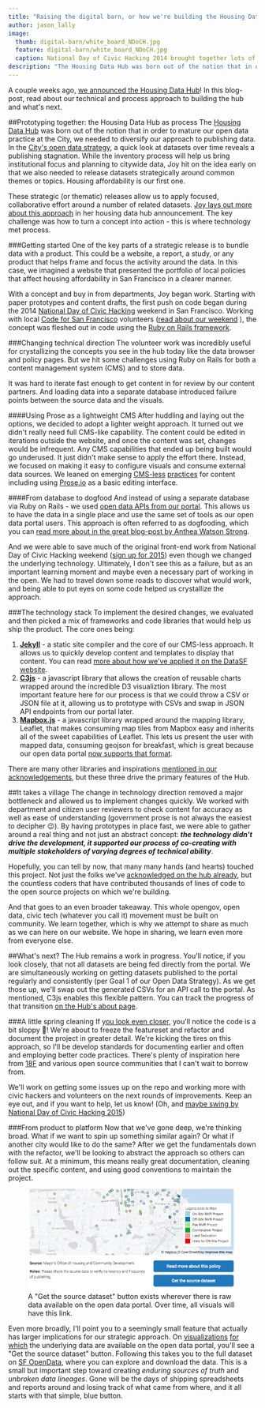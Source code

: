 ```yaml
---
title: "Raising the digital barn, or how we're building the Housing Data Hub"
author: jason_lally
image:
  thumb: digital-barn/white_board_NDoCH.jpg
  feature: digital-barn/white_board_NDoCH.jpg
  caption: National Day of Civic Hacking 2014 brought together lots of ideas and a working prototype. That work influences the approach to this day.
description: "The Housing Data Hub was born out of the notion that in order to mature our open data practice at the City, we needed to diversify our approach to publishing data. In the City’s open data strategy, a quick look at datasets over time reveals a publishing stagnation."
---
```


A couple weeks ago, [we announced the Housing Data Hub](http://datasf.org/blog/housing-data-hub-launched/)! In this blog-post, read about our technical and process approach to building the hub and what's next.

##Prototyping together: the Housing Data Hub as process
The [Housing Data Hub](http://housing.datasf.org) was born out of the notion that in order to mature our open data practice at the City, we needed to diversify our approach to publishing data. In the [City's open data strategy](https://docs.google.com/document/d/1hvp_wls8KuJrfHW_NwX1qtyFR4EFdWCkxcULnNlhKNw/edit?usp=sharing), a quick look at datasets over time reveals a publishing stagnation. While the inventory process will help us bring institutional focus and planning to citywide data, Joy hit on the idea early on that we also needed to release datasets strategically around common themes or topics. Housing affordability is our first one.

These strategic (or thematic) releases allow us to apply focused, collaborative effort around a number of related datasets. [Joy lays out more about this approach](http://datasf.org/blog/housing-data-hub-launched/) in her housing data hub announcement. The key challenge was how to turn a concept into action - this is where technology met process.

###Getting started
One of the key parts of a strategic release is to bundle data with a product. This could be a website, a report, a study, or any product that helps frame and focus the activity around the data. In this case, we imagined a website that presented the portfolio of local policies that affect housing affordability in San Francisco in a clearer manner.

With a concept and buy in from departments, Joy began work. Starting with paper prototypes and content drafts, the first push on code began during the 2014 [National Day of Civic Hacking](http://hackforchange.org) weekend in San Francisco. Working with local [Code for San Francisco](http://codeforsanfrancisco.org) volunteers ([read about our weekend](http://www.codeforamerica.org/blog/2014/06/24/peer-network-spotlight-joy-bonaguro/) ), the concept was fleshed out in code using the [Ruby on Rails framework](http://rubyonrails.org/).

###Changing technical direction
The volunteer work was incredibly useful for crystallizing the concepts you see in the hub today like the data browser and policy pages. But we hit some challenges using Ruby on Rails for both a content management system (CMS) and to store data. 

It was hard to iterate fast enough to get content in for review by our content partners. And loading data into a separate database introduced failure points between the source data and the visuals.

####Using Prose as a lightweight CMS
After huddling and laying out the options, we decided to adopt a lighter weight approach. It turned out we didn't really need full CMS-like capability. The content could be edited in iterations outside the website, and once the content was set, changes would be infrequent. Any CMS capabilities that ended up being built would go underused. It just didn't make sense to apply the effort there. Instead, we focused on making it easy to configure visuals and consume external data sources. We leaned on emerging [CMS-less](https://developmentseed.org/blog/2012/07/27/build-cms-free-websites/) [practices](http://thinkshout.com/blog/2014/10/success-building-cmsless-production-sites-with-jekyll/) for content including using [Prose.io](http://prose.io) as a basic editing interface.

####From database to dogfood
And instead of using a separate database via Ruby on Rails - we used [open data APIs from our portal](http://dev.socrata.com/docs/endpoints.html). This allows us to have the data in a single place and use the same set of tools as our open data portal users. This approach is often referred to as dogfooding, which you can [read more about in the great blog-post by Anthea Watson Strong](https://medium.com/@antheaws/hey-uncle-sam-eat-your-own-dogfood-9f0c110c13c8).

And we were able to save much of the original front-end work from National Day of Civic Hacking weekend ([sign up for 2015](http://codeforsanfrancisco.org/hackforchange/)) even though we changed the underlying technology. Ultimately, I don't see this as a failure, but as an important learning moment and maybe even a necessary part of working in the open. We had to travel down some roads to discover what would work, and being able to put eyes on some code helped us crystallize the approach.

<!--
<figure>
	<img src="{{ site.baseurl }}/assets/img/blog/white_board_NDoCH.jpg">
	<figcaption>National Day of Civic Hacking 2014 brought together lots of ideas and a working prototype. That work influences the approach to this day.</figcaption>
	Manu Koenig (right) works on the white board with Victoria Ngo (left), designing what would become the start of the Housing Data Hub interface.
</figure>
-->

###The technology stack
To implement the desired changes, we evaluated and then picked a mix of frameworks and code libraries that would help us ship the product. The core ones being:

 1. **[Jekyll](http://jekyllrb.com)** - a static site compiler and the core of our CMS-less approach. It allows us to quickly develop content and templates to display that content. You can read [more about how we've applied it on the DataSF website](http://datasf.org/blog/building-lighter-and-faster).
 2. **[C3js](http://c3js.org)** - a javascript library that allows the creation of reusable charts wrapped around the incredible D3 visualiztion library. The most important feature here for our process is that we could throw a CSV  or JSON file at it, allowing us to prototype with CSVs and swap in JSON API endpoints from our portal later.
 3. **[Mapbox.js](https://www.mapbox.com/mapbox.js/api/v2.1.9/)** - a javascript library wrapped around the mapping library, Leaflet, that makes consuming map tiles from Mapbox easy and inherits all of the sweet  capabilities of Leaflet. This lets us present the user with mapped data, consuming geojson for breakfast, which is great because our open data portal [now supports that format](http://dev.socrata.com/changelog/2015/04/27/new-higher-performance-apis.html).

There are many other libraries and inspirations [mentioned in our acknowledgements](http://housing.datasf.org/about#acknowledgements), but these three drive the primary features of the Hub.

##It takes a village
The change in technology direction removed a major bottleneck and allowed us to implement changes quickly. We worked with department and citizen user reviewers to check content for accuracy as well as ease of understanding (government prose is not always the easiest to decipher :wink:). By having prototypes in place fast, we were able to gather around a real thing and not just an abstract concept: ***the technology didn't drive the development, it supported our process of co-creating with multiple stakeholders of varying degrees of technical ability***.

Hopefully, you can tell by now, that many many hands (and hearts) touched this project. Not just the folks we've [acknowledged on the hub already](http://housing.datasf.org/about#acknowledgements), but the countless coders that have contributed thousands of lines of code to the open source projects on which we're building. 

And that goes to an even broader takeaway. This whole opengov, open data, civic tech (whatever you call it) movement must be built on community. We learn together, which is why we attempt to share as much as we can here on our website. We hope in sharing, we learn even more from everyone else.

##What's next?
The Hub remains a work in progress. You'll notice, if you look closely, that not all datasets are being fed directly from the portal. We are simultaneously working on getting datasets published to the portal regularly and consistently (per Goal 1 of our Open Data Strategy). As we get those up, we'll swap out the generated CSVs for an API call to the portal. As mentioned, C3js enables this flexible pattern. You can track the progress of that transition [on the Hub's about page](http://housing.datasf.org/about#our-process).

###A little spring cleaning
If [you look even closer](http://github.com/datasf/housing-data-hub), you'll notice the code is a bit sloppy :grimacing:! We're about to freeze the featureset and refactor and document the project in greater detail. We're kicking the tires on this approach, so I'll be develop standards for documenting earlier and often and employing better code practices. There's plenty of inspiration here from [18F](http://18f.gsa.gov) and various open source communities that I can't wait to borrow from.

We'll work on getting some issues up on the repo and working more with civic hackers and volunteers on the next rounds of improvements. Keep an eye out, and if you want to help, let us know! (Oh, and [maybe swing by National Day of Civic Hacking 2015](http://codeforsanfrancisco.org/hackforchange))

###From product to platform
Now that we've gone deep, we're thinking broad. What if we want to spin up something similar again? Or what if another city would like to do the same? After we get the fundamentals down with the refactor, we'll be looking to abstract the approach so others can follow suit. At a minimum, this means really great documentation, cleaning out the specific content, and using good conventions to maintain the project.

<figure>
	<img src="/assets/blog/digital-barn/get_dataset.png">
	<figcaption>A "Get the source dataset" button exists wherever there is raw data available on the open data portal. Over time, all visuals will have this link.</figcaption>
</figure>

Even more broadly, I'll point you to a seemingly small feature that actually has larger implications for our strategic approach. On [visualizations](http://housing.datasf.org/data-browser/rent-control/eviction-notices-over-time/) [for](http://housing.datasf.org/data-browser/rent-control/annual-allowable-increases/) [which](http://housing.datasf.org/data-browser/inclusionary-housing/principal-projects-by-declaration/) the underlying data are available on the open data portal, you'll see a "Get the source dataset" button. Following this takes you to the full dataset on [SF OpenData](http://data.sfgov.org), where you can explore and download the data. This is a small but important step toward creating *enduring sources of truth* and *unbroken data lineages*. Gone will be the days of shipping spreadsheets and reports around and losing track of what came from where, and it all starts with that simple, blue button.